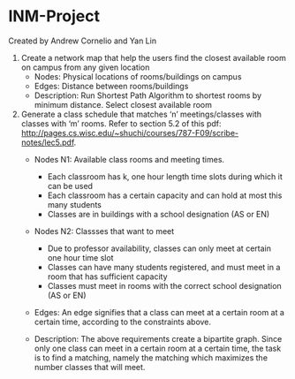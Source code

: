 # INM-Project

Created by Andrew Cornelio and Yan Lin

1.  Create a network map that help the users find the closest available room on campus from any given location
	* Nodes: Physical locations of rooms/buildings on campus 
	* Edges: Distance between rooms/buildings
	* Description: Run Shortest Path Algorithm to shortest rooms by minimum distance. Select closest available room
2. Generate a class schedule that matches ‘n’ meetings/classes with classes with ‘m’ rooms. Refer to section 5.2 of this pdf: http://pages.cs.wisc.edu/~shuchi/courses/787-F09/scribe-notes/lec5.pdf. 
	* Nodes N1: Available class rooms and meeting times.
		* Each classroom has k, one hour length time slots during which it can be used
		* Each classroom has a certain capacity and can hold at most this many students
		* Classes are in buildings with a school designation (AS or EN)
	
	* Nodes N2: Classses that want to meet
		* Due to professor availability, classes can only meet at certain one hour time slot
		* Classes can have many students registered, and must meet in a room that has sufficient capacity
		* Classes must meet in rooms with the correct school designation (AS or EN)

	* Edges: An edge signifies that a class can meet at a certain room at a certain time, according to the constraints above.
	* Description: The above requirements create a bipartite graph. Since only one class can meet in a certain room at a certain time, the task is to find a matching, namely the matching which maximizes the number classes that will meet.
